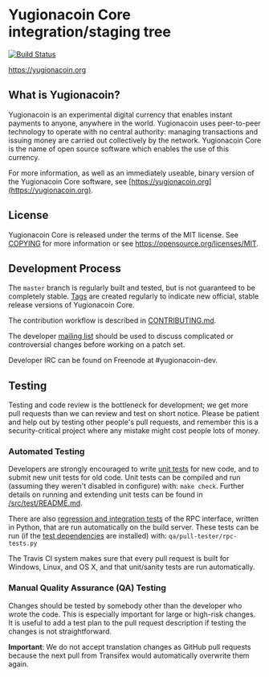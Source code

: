 Yugionacoin Core integration/staging tree
=====================================

[![Build Status](https://travis-ci.org/yugionacoin-project/yugionacoin.svg?branch=master)](https://travis-ci.org/yugionacoin-project/yugionacoin)

https://yugionacoin.org

What is Yugionacoin?
----------------

Yugionacoin is an experimental digital currency that enables instant payments to
anyone, anywhere in the world. Yugionacoin uses peer-to-peer technology to operate
with no central authority: managing transactions and issuing money are carried
out collectively by the network. Yugionacoin Core is the name of open source
software which enables the use of this currency.

For more information, as well as an immediately useable, binary version of
the Yugionacoin Core software, see [https://yugionacoin.org](https://yugionacoin.org).

License
-------

Yugionacoin Core is released under the terms of the MIT license. See [COPYING](COPYING) for more
information or see https://opensource.org/licenses/MIT.

Development Process
-------------------

The `master` branch is regularly built and tested, but is not guaranteed to be
completely stable. [Tags](https://github.com/yugionacoin-project/yugionacoin/tags) are created
regularly to indicate new official, stable release versions of Yugionacoin Core.

The contribution workflow is described in [CONTRIBUTING.md](CONTRIBUTING.md).

The developer [mailing list](https://groups.google.com/forum/#!forum/yugionacoin-dev)
should be used to discuss complicated or controversial changes before working
on a patch set.

Developer IRC can be found on Freenode at #yugionacoin-dev.

Testing
-------

Testing and code review is the bottleneck for development; we get more pull
requests than we can review and test on short notice. Please be patient and help out by testing
other people's pull requests, and remember this is a security-critical project where any mistake might cost people
lots of money.

### Automated Testing

Developers are strongly encouraged to write [unit tests](src/test/README.md) for new code, and to
submit new unit tests for old code. Unit tests can be compiled and run
(assuming they weren't disabled in configure) with: `make check`. Further details on running
and extending unit tests can be found in [/src/test/README.md](/src/test/README.md).

There are also [regression and integration tests](/qa) of the RPC interface, written
in Python, that are run automatically on the build server.
These tests can be run (if the [test dependencies](/qa) are installed) with: `qa/pull-tester/rpc-tests.py`

The Travis CI system makes sure that every pull request is built for Windows, Linux, and OS X, and that unit/sanity tests are run automatically.

### Manual Quality Assurance (QA) Testing

Changes should be tested by somebody other than the developer who wrote the
code. This is especially important for large or high-risk changes. It is useful
to add a test plan to the pull request description if testing the changes is
not straightforward.

**Important**: We do not accept translation changes as GitHub pull requests because the next
pull from Transifex would automatically overwrite them again.
